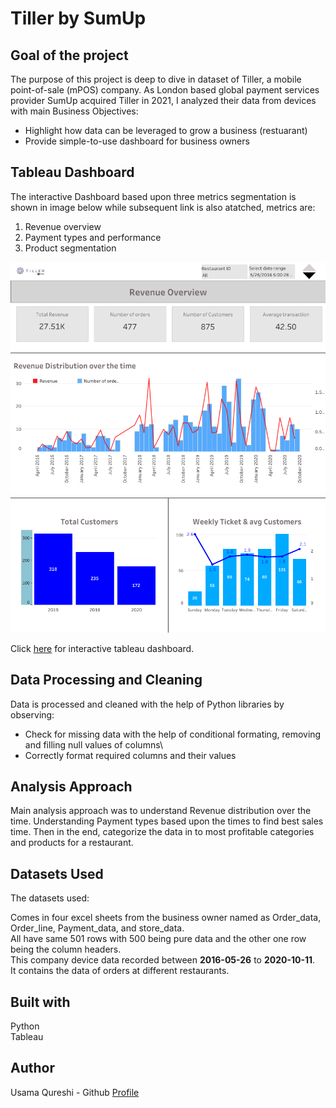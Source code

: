 # Tiller by SumUp
## Goal of the project
The purpose of this project is deep to dive in dataset of Tiller, a mobile point-of-sale (mPOS) company. As London based global payment services provider SumUp acquired Tiller in 2021, I analyzed their data from devices with main Business Objectives:
- Highlight how data can be leveraged to grow a business (restuarant)
- Provide simple-to-use dashboard for business owners

## Tableau Dashboard
The interactive Dashboard based upon three metrics segmentation is shown in image below while subsequent link is also atatched, metrics are:
1. Revenue overview
2. Payment types and performance
3. Product segmentation

![Dashboard](Media/Dashboard.png)

Click [here](https://public.tableau.com/app/profile/usama.zafar.qureshi/viz/Tiller/Dashboard1) for interactive tableau dashboard.

## Data Processing and Cleaning
Data is processed and cleaned with the help of Python libraries by observing:

- Check for missing data with the help of conditional formating, removing and filling null values of columns\
- Correctly format required columns and their values

## Analysis Approach
Main analysis approach was to understand Revenue distribution over the time. Understanding Payment types based upon the times to find best sales time. Then in the end, categorize the data in to most profitable categories and products for a restaurant.

## Datasets Used
The datasets used:

Comes in four excel sheets from the business owner named as Order_data, Order_line, Payment_data, and store_data.\
All have same 501 rows with 500 being pure data and the other one row being the column headers.\
This company device data recorded between **2016-05-26** to **2020-10-11**.\
It contains the data of orders at different restaurants.

## Built with
Python\
Tableau

## Author
Usama Qureshi - Github [Profile](https://github.com/usamaqureshi27)